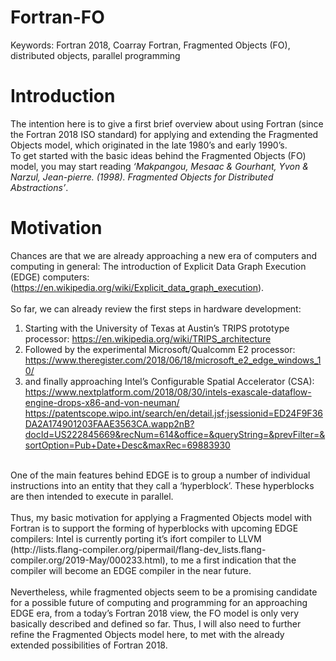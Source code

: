 # Fortran-FO
Keywords: Fortran 2018, Coarray Fortran, Fragmented Objects (FO), distributed objects, parallel programming

# Introduction
The intention here is to give a first brief overview about using Fortran (since the Fortran 2018 ISO standard) for applying and extending the Fragmented Objects model, which originated in the late 1980’s and early 1990’s. <br />
To get started with the basic ideas behind the Fragmented Objects (FO) model, you may start reading *‘Makpangou, Mesaac & Gourhant, Yvon & Narzul, Jean-pierre. (1998). Fragmented Objects for Distributed Abstractions’*. <br />

# Motivation
Chances are that we are already approaching a new era of computers and computing in general: The introduction of Explicit Data Graph Execution (EDGE) computers: (https://en.wikipedia.org/wiki/Explicit_data_graph_execution).<br />
<br />
So far, we can already review the first steps in hardware development:
1. Starting with the University of Texas at Austin’s TRIPS prototype processor: https://en.wikipedia.org/wiki/TRIPS_architecture
2. Followed by the experimental Microsoft/Qualcomm E2 processor: https://www.theregister.com/2018/06/18/microsoft_e2_edge_windows_10/
3. and finally approaching Intel’s Configurable Spatial Accelerator (CSA): https://www.nextplatform.com/2018/08/30/intels-exascale-dataflow-engine-drops-x86-and-von-neuman/ 
https://patentscope.wipo.int/search/en/detail.jsf;jsessionid=ED24F9F36DA2A174901203FAAE3563CA.wapp2nB?docId=US222845669&recNum=614&office=&queryString=&prevFilter=&sortOption=Pub+Date+Desc&maxRec=69883930 <br />
<br />
One of the main features behind EDGE is to group a number of individual instructions into an entity that they call a ‘hyperblock’. These hyperblocks are then intended to execute in parallel.<br />
<br />
Thus, my basic motivation for applying a Fragmented Objects model with Fortran is to support the forming of hyperblocks with upcoming EDGE compilers: Intel is currently porting it’s ifort compiler to LLVM (http://lists.flang-compiler.org/pipermail/flang-dev_lists.flang-compiler.org/2019-May/000233.html), to me a first indication that the compiler will become an EDGE compiler in the near future.<br />
<br />
Nevertheless, while fragmented objects seem to be a promising candidate for a possible future of computing and programming for an approaching EDGE era, from a today’s Fortran 2018 view, the FO model is only very basically described and defined so far. Thus, I will also need to further refine the Fragmented Objects model here, to met with the already extended possibilities of Fortran 2018.<br />
